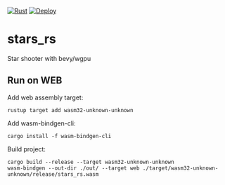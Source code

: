 [![Rust](https://github.com/stesel/stars_rs/actions/workflows/rust.yml/badge.svg)](https://github.com/stesel/stars_rs/actions/workflows/rust.yml)
[![Deploy](https://github.com/stesel/stars_rs/actions/workflows/deploy.yml/badge.svg)](https://github.com/stesel/stars_rs/actions/workflows/deploy.yml)
# stars_rs
Star shooter with bevy/wgpu


## Run on WEB

Add web assembly target:
```
rustup target add wasm32-unknown-unknown
```

Add wasm-bindgen-cli:
```
cargo install -f wasm-bindgen-cli
```

Build project:
```
cargo build --release --target wasm32-unknown-unknown
wasm-bindgen --out-dir ./out/ --target web ./target/wasm32-unknown-unknown/release/stars_rs.wasm
```
